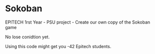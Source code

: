 # Sokoban
EPITECH 1rst Year - PSU project - Create our own copy of the Sokoban game

No lose conidtion yet.

Using this code might get you -42 Epitech students.
